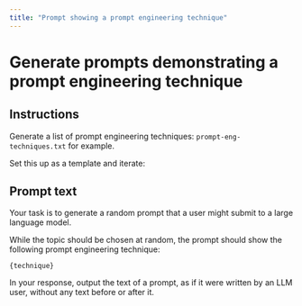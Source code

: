 ```yaml
---
title: "Prompt showing a prompt engineering technique"
---
```


# Generate prompts demonstrating a prompt engineering technique

## Instructions

Generate a list of prompt engineering techniques: `prompt-eng-techniques.txt` for example.

Set this up as a template and iterate:

## Prompt text

Your task is to generate a random prompt that a user might submit to a large language model.

While the topic should be chosen at random, the prompt should show the following prompt engineering technique:

`{technique}`

In your response, output the text of a prompt, as if it were written by an LLM user, without any text before or after it.

 
